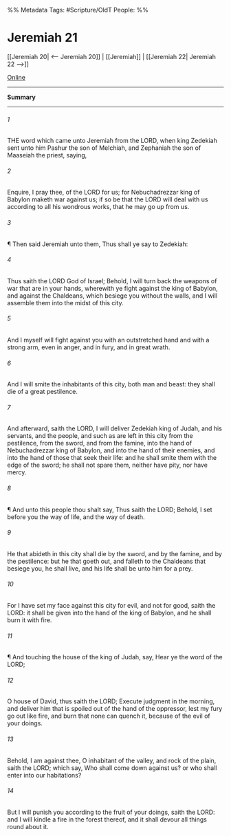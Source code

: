 

%% Metadata
Tags: #Scripture/OldT
People: 
%%
# Jeremiah 21
[[Jeremiah 20| <-- Jeremiah 20]] | [[Jeremiah]] | [[Jeremiah 22| Jeremiah 22 -->]]

[Online](https://churchofjesuschrist.org/study/scriptures/ot/jer/21?lang=eng)

---
__Summary__



---

###### 1
THE word which came unto Jeremiah from the LORD, when king Zedekiah sent unto him Pashur the son of Melchiah, and Zephaniah the son of Maaseiah the priest, saying,
###### 2
Enquire, I pray thee, of the LORD for us; for Nebuchadrezzar king of Babylon maketh war against us; if so be that the LORD will deal with us according to all his wondrous works, that he may go up from us.
###### 3
¶ Then said Jeremiah unto them, Thus shall ye say to Zedekiah:
###### 4
Thus saith the LORD God of Israel; Behold, I will turn back the weapons of war that are in your hands, wherewith ye fight against the king of Babylon, and against the Chaldeans, which besiege you without the walls, and I will assemble them into the midst of this city.
###### 5
And I myself will fight against you with an outstretched hand and with a strong arm, even in anger, and in fury, and in great wrath.
###### 6
And I will smite the inhabitants of this city, both man and beast: they shall die of a great pestilence.
###### 7
And afterward, saith the LORD, I will deliver Zedekiah king of Judah, and his servants, and the people, and such as are left in this city from the pestilence, from the sword, and from the famine, into the hand of Nebuchadrezzar king of Babylon, and into the hand of their enemies, and into the hand of those that seek their life: and he shall smite them with the edge of the sword; he shall not spare them, neither have pity, nor have mercy.
###### 8
¶ And unto this people thou shalt say, Thus saith the LORD; Behold, I set before you the way of life, and the way of death.
###### 9
He that abideth in this city shall die by the sword, and by the famine, and by the pestilence: but he that goeth out, and falleth to the Chaldeans that besiege you, he shall live, and his life shall be unto him for a prey.
###### 10
For I have set my face against this city for evil, and not for good, saith the LORD: it shall be given into the hand of the king of Babylon, and he shall burn it with fire.
###### 11
¶ And touching the house of the king of Judah, say, Hear ye the word of the LORD;
###### 12
O house of David, thus saith the LORD; Execute judgment in the morning, and deliver him that is spoiled out of the hand of the oppressor, lest my fury go out like fire, and burn that none can quench it, because of the evil of your doings.
###### 13
Behold, I am against thee, O inhabitant of the valley, and rock of the plain, saith the LORD; which say, Who shall come down against us?  or who shall enter into our habitations?
###### 14
But I will punish you according to the fruit of your doings, saith the LORD: and I will kindle a fire in the forest thereof, and it shall devour all things round about it.



